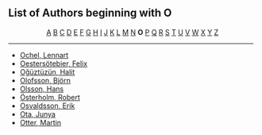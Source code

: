 <h2>List of Authors beginning with O</h2>
<p style="text-align:center"><a href="authors_A.html">A</a>&nbsp;<a href="authors_B.html">B</a>&nbsp;<a href="authors_C.html">C</a>&nbsp;<a href="authors_D.html">D</a>&nbsp;<a href="authors_E.html">E</a>&nbsp;<a href="authors_F.html">F</a>&nbsp;<a href="authors_G.html">G</a>&nbsp;<a href="authors_H.html">H</a>&nbsp;<a href="authors_I.html">I</a>&nbsp;<a href="authors_J.html">J</a>&nbsp;<a href="authors_K.html">K</a>&nbsp;<a href="authors_L.html">L</a>&nbsp;<a href="authors_M.html">M</a>&nbsp;<a href="authors_N.html">N</a>&nbsp;<b>O</b>&nbsp;<a href="authors_P.html">P</a>&nbsp;<a href="authors_Q.html">Q</a>&nbsp;<a href="authors_R.html">R</a>&nbsp;<a href="authors_S.html">S</a>&nbsp;<a href="authors_T.html">T</a>&nbsp;<a href="authors_U.html">U</a>&nbsp;<a href="authors_V.html">V</a>&nbsp;<a href="authors_W.html">W</a>&nbsp;<a href="authors_X.html">X</a>&nbsp;<a href="authors_Y.html">Y</a>&nbsp;<a href="authors_Z.html">Z</a>&nbsp;</p>
<hr width="98%" />
<ul class="authors_list">
<li><a href="author_226.html">Ochel, Lennart</a></li><li><a href="author_227.html">Oestersötebier, Felix</a></li><li><a href="author_228.html">Oğüztüzün, Halit</a></li><li><a href="author_229.html">Olofsson, Björn</a></li><li><a href="author_230.html">Olsson, Hans</a></li><li><a href="author_231.html">Österholm, Robert</a></li><li><a href="author_232.html">Osvaldsson, Erik</a></li><li><a href="author_233.html">Ota, Junya</a></li><li><a href="author_234.html">Otter, Martin</a></li></ul>